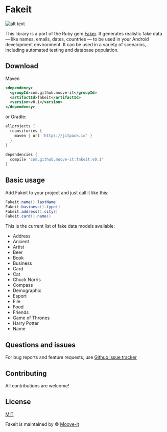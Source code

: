 Fakeit
========

![alt text](https://github.com/moove-it/fakeit/blob/master/banner.png "Fakeit Github banner")

This library is a port of the Ruby gem [Faker](https://github.com/stympy/faker). It generates realistic fake data — like names, emails, dates, countries — to be used in your Android development environment. It can be used in a variety of scenarios, including automated testing and database population.

Download
--------
Maven
```xml
<dependency>
  <groupId>com.github.moove-it</groupId>
  <artifactId>fakeit</artifactId>
  <version>v0.1</version>
</dependency>
```
or Gradle:
```groovy
allprojects {
  repositories {
    maven { url 'https://jitpack.io' }
  }
}
  
dependencies {
  compile 'com.github.moove-it:fakeit:v0.1'
}
```

Basic usage
--------

Add Fakeit to your project and just call it like this:

```java
Fakeit.name().lastName
Fakeit.business().type()
Fakeit.address().city()
Fakeit.card().name()
```

This is the current list of fake data models available:

- Address
- Ancient
- Artist
- Beer
- Book
- Business
- Card
- Cat
- Chuck Norris
- Compass
- Demographic
- Esport
- File
- Food
- Friends
- Game of Thrones
- Harry Potter
- Name
        

Questions and issues
--------

For bug reports and feature requests, use [Github issue tracker](https://github.com/moove-it/fakeit/issues)

Contributing
--------

All contributions are welcome!

License
--------

[MIT](https://github.com/moove-it/fakeit/blob/master/LICENSE)

Fakeit is maintained by © [Moove-it](http://www.moove-it.com)
